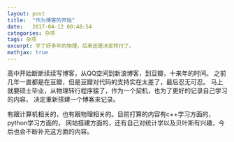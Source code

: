 ```yaml
---
layout: post
title:  "作为博客的开始"
date:   2017-04-12 00:48:54
categories: 杂项
tags: 杂项
excerpt: 学了好多年的物理，后来还是决定转行了。    
mathjax: true
---
```


高中开始断断续续写博客，从QQ空间到新浪博客，到豆瓣，十来年的时间。
之前几年一直都是在豆瓣，但是豆瓣对代码的支持实在太差了，最后忍无可忍。
马上就要硕士毕业，从物理转行程序猿了，作为一个契机，也为了更好的记录自己学习的内容，
决定重新搭建一个博客来记录。

有跟计算机相关的，也有跟物理相关的。目前打算的内容有c++学习方面的，python学习方面的，
网站搭建方面的，还有自己对统计学以及贝叶斯有兴趣，今后也会不断补充这方面的内容。
